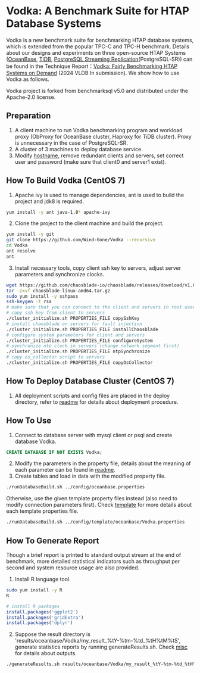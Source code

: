 # Vodka: A Benchmark Suite for HTAP Database Systems
Vodka is a new benchmark suite for benchmarking HTAP database systems, which is extended from the popular TPC-C and TPC-H benchmark. Details about our designs and experiments on three open-source HTAP Systems ([OceanBase](https://www.oceanbase.com/), [TiDB](https://docs.pingcap.com/zh/tidb/stable), [PostgreSQL Streaming Replication](https://www.postgresql.org/)(PostgreSQL-SR)) can be found in the Technique Report：[Vodka: Fairly Benchmarking HTAP Systems on Demand](https://github.com/Wind-Gone/Vodka/blob/main/technical_report.pdf) (2024 VLDB In submission). We show how to use Vodka as follows.

Vodka project is forked from benchmarksql v5.0 and distributed under the Apache-2.0 license. 

## Preparation
1. A client machine to run Vodka benchmarking program and workload proxy (ObProxy for OceanBase cluster, Haproxy for TiDB cluster). Proxy is unnecessary in the case of PostgreSQL-SR. 
2. A cluster of 3 machines to deploy database service. 
3. Modify [hostname](run/hostname.txt), remove redundant clients and servers, set correct user and password (make sure that client0 and server1 exist).

## How To Build Vodka (CentOS 7)
1. Apache ivy is used to manage dependencies, ant is used to build the project and jdk8 is required.
```bash
yum install -y ant java-1.8* apache-ivy
```
2. Clone the project to the client machine and build the project.
```bash
yum install -y git
git clone https://github.com/Wind-Gone/Vodka --recursive
cd Vodka
ant resolve
ant
```
3. Install necessary tools, copy client ssh key to servers, adjust server parameters and synchronize clocks.
```bash
wget https://github.com/chaosblade-io/chaosblade/releases/download/v1.6.1/chaosblade-linux-amd64.tar.gz
tar -zxvf chaosblade-linux-amd64.tar.gz
sudo yum install -y sshpass
ssh-keygen -t rsa
# make sure that you can connect to the client and servers in root user
# copy ssh key from client to servers
./cluster_initialize.sh PROPERTIES_FILE copySshKey
# install chaosblade on servers for fault injection
./cluster_initialize.sh PROPERTIES_FILE installChaosblade
# configure system parameters for client and servers
./cluster_initialize.sh PROPERTIES_FILE configureSystem
# synchronize ntp clock in servers (change network segment first)
./cluster_initialize.sh PROPERTIES_FILE ntpSynchronize
# copy os_collector script to servers
./cluster_initialize.sh PROPERTIES_FILE copyOsCollector
```

## How To Deploy Database Cluster (CentOS 7)
1. All deployment scripts and config files are placed in the deploy directory, refer to [readme](deploy/readme.md) for details about deployment procedure.

## How To Use
1. Connect to database server with mysql client or psql and create database Vodka.
```sql
CREATE DATABASE IF NOT EXISTS Vodka;
```
2. Modify the parameters in the property file, details about the meaning of each parameter can be found in [readme](config/readme.md). 
3. Create tables and load in data with the modified property file.
```bash
./runDatabaseBuild.sh ../config/oceanbase.properties
```
Otherwise, use the given template property files instead (also need to modify connection parameters first). Check [template](config/template/readme.md) for more details about each template properties file.
```bash
./runDatabaseBuild.sh ../config/template/oceanbase/Vodka.properties
```

## How To Generate Report
Though a brief report is printed to standard output stream at the end of benchmark, more detailed statistical indicators such as throughput per second and system resource usage are also provided.
1. Install R language tool.
```bash
sudo yum install -y R
R
```
```R
# install R packages
install.packages('ggplot2')
install.packages('gridExtra')
install.packages('dplyr')
```
2. Suppose the result directory is 'results/oceanbase/Vodka/my_result_%tY-%tm-%td_%tH%tM%tS', generate statistics reports by running generateResults.sh. Check [misc](run/misc/readme.md) for details about outputs.
```bash
./generateResults.sh results/oceanbase/Vodka/my_result_%tY-%tm-%td_%tH%tM%tS
```